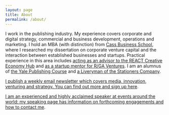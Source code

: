 ```yaml
---
layout: page
title: About
permalink: /about/
---
```


I work in the publishing industry. My experience covers corporate and digital strategy, commercial and business development, operations and marketing. I hold an MBA (with distinction) from [Cass Business School](http://www.cass.city.ac.uk/mba), where I researched my dissertation on corporate venture capital and the interaction between established businesses and startups. Practical experience in this area includes [acting as an advisor to the REACT Creative Economy Hub](http://www.react-hub.org.uk/about-us) and [as a startup mentor for R/GA Ventures](https://www.rgaiot.com/). I am an alumnus of [the Yale Publishing Course](http://som.yale.edu/programs/executive-education/for-individuals/yale-publishing-course) and [a Liveryman of the Stationers Company](https://stationers.org/).

[I publish a weekly email newsletter which covers media, innovation, venturing and strategy. You can find out more and sign up here](www.georgewalkley.com/newsletter).

[I am an experienced and highly acclaimed speaker at events around the world: my speaking page has information on forthcoming engagements and how to contact me](www.georgewalkley.com/speaking).
	
